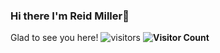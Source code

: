 ### Hi there I'm Reid Miller👋

Glad to see you here! 
![visitors](https://visitor-badge.glitch.me/badge?page_id=${reidsmiller}.${reidsmiller})
**![Visitor Count](https://profile-counter.glitch.me/{reidsmiller.reidsmiller}/count.svg)**
<!--
**reidsmiller/reidsmiller** is a ✨ _special_ ✨ repository because its `README.md` (this file) appears on your GitHub profile.

Here are some ideas to get you started:

- 🔭 I’m currently working on ...
- 🌱 I’m currently learning ...
- 👯 I’m looking to collaborate on ...
- 🤔 I’m looking for help with ...
- 💬 Ask me about ...
- 📫 How to reach me: ...
- 😄 Pronouns: ...
- ⚡ Fun fact: ...
-->
